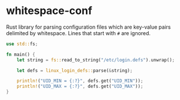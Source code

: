 # whitespace-conf

Rust library for parsing configuration files which are key-value pairs delimited by whitespace. Lines that start with `#` are ignored.

```rust
use std::fs;

fn main() {
    let string = fs::read_to_string("/etc/login.defs").unwrap();

    let defs = linux_login_defs::parse(&string);

    println!("UID_MIN = {:?}", defs.get("UID_MIN"));
    println!("UID_MAX = {:?}", defs.get("UID_MAX"));
}
```